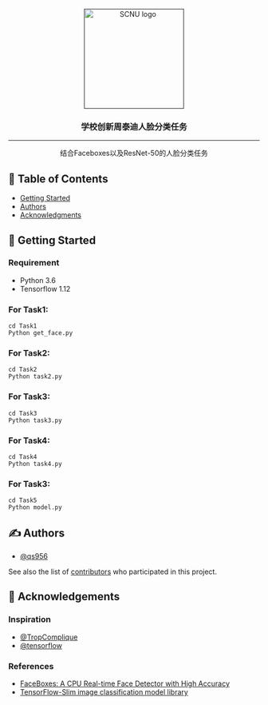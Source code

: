 <p align="center">
  <a href="" rel="noopener">
 <img width=200px height=200px src="http://statics.scnu.edu.cn/statics/css/scnuportal/contentlogo2.png" alt="SCNU logo"></a>
</p>

<h3 align="center">学校创新周泰迪人脸分类任务</h3>

---

<p align="center"> 结合Faceboxes以及ResNet-50的人脸分类任务
    <br> 
</p>

## 📝 Table of Contents
- [Getting Started](#getting_started)
- [Authors](#authors)
- [Acknowledgments](#acknowledgement)


## 🏁 Getting Started <a name = "getting_started"></a>

### Requirement

- Python 3.6
- Tensorflow 1.12

### For Task1:

```
cd Task1
Python get_face.py
```

### For Task2:

```
cd Task2
Python task2.py
```

### For Task3:

```
cd Task3
Python task3.py
```

### For Task4:

```
cd Task4
Python task4.py
```

### For Task3:

```
cd Task5
Python model.py
```

## ✍️ Authors <a name = "authors"></a>
- [@qs956](https://github.com/qs956)

See also the list of [contributors](https://github.com/qs956/Taidi-face-classify/contributors) who participated in this project.

## 🎉 Acknowledgements <a name = "acknowledgement"></a>

### Inspiration

- [@TropComplique](https://github.com/TropComplique/FaceBoxes-tensorflow)
- [@tensorflow](https://github.com/tensorflow/)


### References

- [FaceBoxes: A CPU Real-time Face Detector with High Accuracy](https://arxiv.org/abs/1708.05234)
- [TensorFlow-Slim image classification model library](https://github.com/tensorflow/models/tree/master/research/slim)
